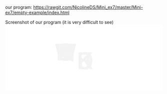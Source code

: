 our program: https://rawgit.com/NicolineDS/Mini_ex7/master/Mini-ex7/empty-example/index.html






Screenshot of our program (it is very difficult to see)
![alt tekst](https://github.com/NicolineDS/Mini_ex7/blob/master/program.png?raw=true)
